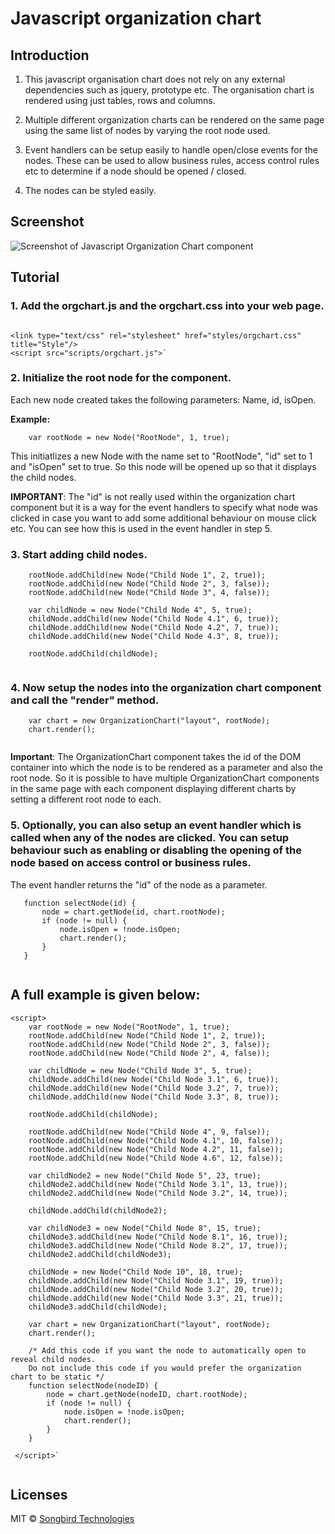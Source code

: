 # Javascript organization chart 

## Introduction 

1. This javascript organisation chart does not rely on any external dependencies such as jquery, prototype etc. The organisation chart is rendered using just tables, rows and columns.

2. Multiple different organization charts can be rendered on the same page using the same list of nodes by varying the root node used.

3. Event handlers can be setup easily to handle open/close events for the nodes. These can be used to allow business rules, access control rules etc to determine if a node should be opened / closed.

4. The nodes can be styled easily.

## Screenshot

![Screenshot of Javascript Organization Chart component](https://github.com/pkphilip/orgchart/screenshot.png "Screenshot")


## Tutorial 



### 1. Add the orgchart.js and the orgchart.css into your web page. 

```

<link type="text/css" rel="stylesheet" href="styles/orgchart.css" title="Style"/>   
<script src="scripts/orgchart.js">`

```

### 2. Initialize the root node for the component. 

Each new node created takes the following parameters: Name, id, isOpen.

**Example:**

```
    var rootNode = new Node("RootNode", 1, true);

```

This initiatlizes a new Node with the name set to "RootNode", "id" set to 1 and "isOpen" set to true. So this node will be opened up so that it displays the child nodes.

**IMPORTANT**: The "id" is not really used within the organization chart component but it is a way for the event handlers to specify what node was clicked in case you want to add some additional behaviour on mouse click etc. You can see how this is used in the event handler in step 5.



### 3. Start adding child nodes. 

```
    rootNode.addChild(new Node("Child Node 1", 2, true));
    rootNode.addChild(new Node("Child Node 2", 3, false));
    rootNode.addChild(new Node("Child Node 3", 4, false));
   
    var childNode = new Node("Child Node 4", 5, true);
    childNode.addChild(new Node("Child Node 4.1", 6, true));
    childNode.addChild(new Node("Child Node 4.2", 7, true));
    childNode.addChild(new Node("Child Node 4.3", 8, true));
    		
    rootNode.addChild(childNode);		
 
 ```


### 4. Now setup the nodes into the organization chart component and call the "render" method. 

```
    var chart = new OrganizationChart("layout", rootNode);
    chart.render();
 
 ```
 
**Important**: The OrganizationChart component takes the id of the DOM container into which the node is to be rendered as a parameter and also the root node. So it is possible to have multiple OrganizationChart components in the same page with each component displaying different charts by setting a different root node to each.
 

### 5. Optionally, you can also setup an event handler which is called when any of the nodes are clicked. You can setup behaviour such as enabling or disabling the opening of the node based on access control or business rules. 
 
 The event handler returns the "id" of the node as a parameter.
 
 ```
    function selectNode(id) {
        node = chart.getNode(id, chart.rootNode);
	    if (node != null) {      
	        node.isOpen = !node.isOpen;
	        chart.render();
		}
	}
  
```

## A full example is given below: 

```
<script>
    var rootNode = new Node("RootNode", 1, true);
    rootNode.addChild(new Node("Child Node 1", 2, true));
    rootNode.addChild(new Node("Child Node 2", 3, false));
    rootNode.addChild(new Node("Child Node 2", 4, false));
	
    var childNode = new Node("Child Node 3", 5, true);
    childNode.addChild(new Node("Child Node 3.1", 6, true));
    childNode.addChild(new Node("Child Node 3.2", 7, true));
    childNode.addChild(new Node("Child Node 3.3", 8, true));
		
    rootNode.addChild(childNode);		
		
    rootNode.addChild(new Node("Child Node 4", 9, false));
    rootNode.addChild(new Node("Child Node 4.1", 10, false));
    rootNode.addChild(new Node("Child Node 4.2", 11, false));
    rootNode.addChild(new Node("Child Node 4.6", 12, false));
	
    var childNode2 = new Node("Child Node 5", 23, true);
    childNode2.addChild(new Node("Child Node 3.1", 13, true));
    childNode2.addChild(new Node("Child Node 3.2", 14, true));
	
    childNode.addChild(childNode2);		
				
    var childNode3 = new Node("Child Node 8", 15, true);
    childNode3.addChild(new Node("Child Node 8.1", 16, true));
    childNode3.addChild(new Node("Child Node 8.2", 17, true));
    childNode2.addChild(childNode3);		

    childNode = new Node("Child Node 10", 18, true);
    childNode.addChild(new Node("Child Node 3.1", 19, true));
    childNode.addChild(new Node("Child Node 3.2", 20, true));
    childNode.addChild(new Node("Child Node 3.3", 21, true));
    childNode3.addChild(childNode);
	
    var chart = new OrganizationChart("layout", rootNode);
    chart.render();

    /* Add this code if you want the node to automatically open to reveal child nodes. 
    Do not include this code if you would prefer the organization chart to be static */
	function selectNode(nodeID) {
	    node = chart.getNode(nodeID, chart.rootNode);
	    if (node != null) {
		    node.isOpen = !node.isOpen;
		    chart.render();
        }
    }
		
 </script>`
 
 ```
 
 ## Licenses 
 
 MIT &copy; [Songbird Technologies](http://wwws.songbirdtech.com)
